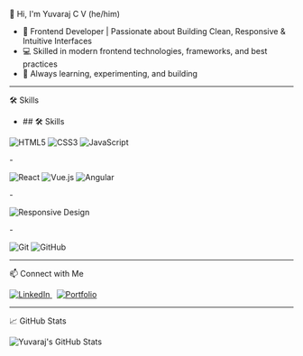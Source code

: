   👋 Hi, I'm Yuvaraj C V (he/him)

- 🚀 Frontend Developer | Passionate about Building Clean, Responsive & Intuitive Interfaces
- 💻 Skilled in modern frontend technologies, frameworks, and best practices
- 🎨 Always learning, experimenting, and building

----

🛠️ Skills

- <p align="left">
  ## 🛠️ Skills

<p align="left">
  <img src="https://img.shields.io/badge/-E34F26?style=for-the-badge&logo=html5&logoColor=white" alt="HTML5" />
  <img src="https://img.shields.io/badge/-1572B6?style=for-the-badge&logo=css3&logoColor=white" alt="CSS3" />
  <img src="https://img.shields.io/badge/-F7DF1E?style=for-the-badge&logo=javascript&logoColor=black" alt="JavaScript" />
</p>
- <p align="left">
  <img src="https://img.shields.io/badge/-20232A?style=for-the-badge&logo=react&logoColor=61DAFB" alt="React" />
  <img src="https://img.shields.io/badge/-4FC08D?style=for-the-badge&logo=vue.js&logoColor=white" alt="Vue.js" />
  <img src="https://img.shields.io/badge/-DD0031?style=for-the-badge&logo=angular&logoColor=white" alt="Angular" />
</p>
- <p align="left">
  <img src="https://img.shields.io/badge/-2196F3?style=for-the-badge&logo=responsive&logoColor=white" alt="Responsive Design" />
</p>
- <p align="left">
   <img src="https://img.shields.io/badge/-F05032?style=for-the-badge&logo=git&logoColor=white" alt="Git" />
  <img src="https://img.shields.io/badge/-181717?style=for-the-badge&logo=github&logoColor=white" alt="GitHub" />
</p>

----

📫 Connect with Me

<a href="https://www.linkedin.com/in/yuvaraj-c-v-01ba77213" target="_blank">
  <img src="https://img.shields.io/badge/LinkedIn-0077B5?style=for-the-badge&logo=linkedin&logoColor=white" alt="LinkedIn">
</a>
&nbsp;
<a href="https://yuvarajcv.netlify.app" target="_blank">
  <img src="https://img.shields.io/badge/Portfolio-222222?style=for-the-badge&logo=About.me&logoColor=white" alt="Portfolio">
</a>

----

📈 GitHub Stats

![Yuvaraj's GitHub Stats](https://github-readme-stats.vercel.app/api?username=Yuvaraj987&show_icons=true&theme=radical)
